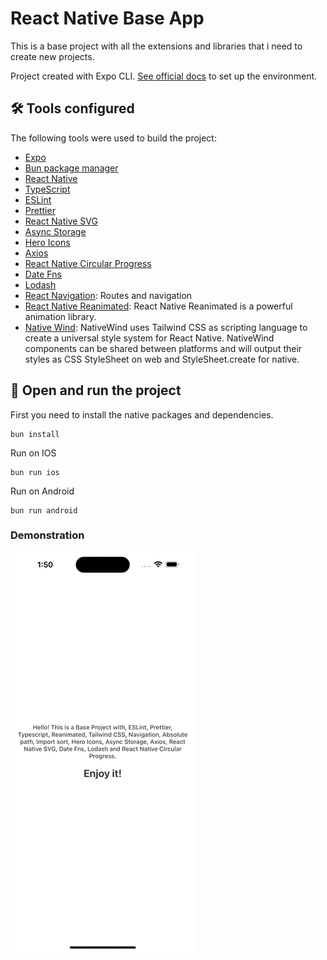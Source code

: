 # React Native Base App

This is a base project with all the extensions and libraries that i need to create new projects.

Project created with Expo CLI. [See official docs](https://docs.expo.dev/get-started/installation/) to set up the environment.

## 🛠 Tools configured

The following tools were used to build the project:

- [Expo](https://expo.io/)
- [Bun package manager](https://bun.sh/)
- [React Native](https://reactnative.dev/)
- [TypeScript](https://www.typescriptlang.org/)
- [ESLint](https://eslint.org/)
- [Prettier](https://prettier.io/)
- [React Native SVG](https://github.com/software-mansion/react-native-svg)
- [Async Storage](https://react-native-async-storage.github.io/async-storage/docs/usage/)
- [Hero Icons](https://heroicons.com/)
- [Axios](https://axios-http.com/ptbr/docs/intro)
- [React Native Circular Progress](https://github.com/bartgryszko/react-native-circular-progress)
- [Date Fns](https://date-fns.org/)
- [Lodash](https://lodash.com/)
- [React Navigation](https://reactnavigation.org/docs/getting-started/): Routes and navigation
- [React Native Reanimated](https://docs.swmansion.com/react-native-reanimated/): React Native Reanimated is a powerful animation library.
- [Native Wind](https://www.nativewind.dev/): NativeWind uses Tailwind CSS as scripting language to create a universal style system for React Native. NativeWind components can be shared between platforms and will output their styles as CSS StyleSheet on web and StyleSheet.create for native.

## 🚀 Open and run the project

First you need to install the native packages and dependencies.

```
bun install
```

Run on IOS

```
bun run ios
```

Run on Android

```
bun run android
```

### Demonstration

<img src="/assets/readme/demo.gif" />